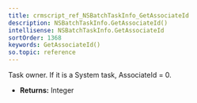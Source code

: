 ```yaml
---
title: crmscript_ref_NSBatchTaskInfo_GetAssociateId
description: NSBatchTaskInfo.GetAssociateId()
intellisense: NSBatchTaskInfo.GetAssociateId
sortOrder: 1368
keywords: GetAssociateId()
so.topic: reference
---
```



Task owner. If it is a System task, AssociateId = 0.



* **Returns:** Integer


